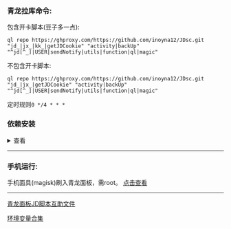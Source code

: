 ### 青龙拉库命令:
包含开卡脚本(豆子多一点):

```
ql repo https://ghproxy.com/https://github.com/inoyna12/JDsc.git "jd_|jx_|kk_|getJDCookie" "activity|backUp" "^jd[^_]|USER|sendNotify|utils|function|ql|magic"
```

不包含开卡脚本:

```
ql repo https://ghproxy.com/https://github.com/inoyna12/JDsc.git "jd_|jx_|getJDCookie" "activity|backUp" "^jd[^_]|USER|sendNotify|utils|function|ql|magic"
```

定时规则`0 */4 * * *`

### 依赖安装
<details>
<summary>查看</summary>

### 青龙面板运行JD脚本必备的依赖:

#### 第一种方法:

如果你的青龙面板版本在2.10.0以上，那么在面板内找到依赖管理-添加依赖

nodejs那里添加`jsdom`、`png-js`、`axios`、`date-fns`

python3那里添加`requests`

安装成功就可以了。

#### 第二种方法:

ssh连接你的服务器，输入以下指令安装

```bash
docker exec -it qinglong bash -c "cd /ql/scripts && npm install jsdom"
```

```bash
docker exec -it qinglong bash -c "cd /ql/scripts && npm install png-js"
```
```bash
docker exec -it qinglong bash -c "cd /ql/scripts && npm install axios"
```
```bash
docker exec -it qinglong bash -c "cd /ql/scripts && npm install date-fns"
```

```bash
docker exec -it qinglong bash -c "pip3 install requests"
```

以上为JD脚本必须要用的依赖，其他依赖按照自己需求添加！！！

</details>

___

### 手机运行:

手机面具(magisk)刷入青龙面板，需root。 [点击查看](/backUp/magisk_qinglong.md)

___

[青龙面板JD脚本互助文件](/backUp/code.md)

[环境变量合集](/backUp/githubAction.md)
